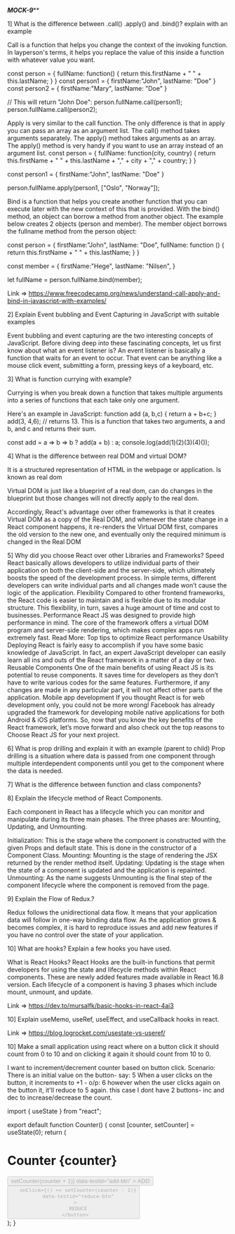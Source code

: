 *************************MOCK-9***************************

1] What is the difference between .call() .apply() and .bind()? explain with an example

Call is a function that helps you change the context of the invoking function. In layperson's terms, it helps you replace the value of this inside a function with whatever value you want.

const person = {
  fullName: function() {
    return this.firstName + " " + this.lastName;
  }
}
const person1 = {
  firstName:"John",
  lastName: "Doe"
}
const person2 = {
  firstName:"Mary",
  lastName: "Doe"
}

// This will return "John Doe":
person.fullName.call(person1);
person.fullName.call(person2);

Apply is very similar to the call function. The only difference is that in apply you can pass an array as an argument list.
The call() method takes arguments separately.
The apply() method takes arguments as an array.
The apply() method is very handy if you want to use an array instead of an argument list.
const person = {
  fullName: function(city, country) {
    return this.firstName + " " + this.lastName + "," + city + "," + country;
  }
}

const person1 = {
  firstName:"John",
  lastName: "Doe"
}

person.fullName.apply(person1, ["Oslo", "Norway"]);

Bind is a function that helps you create another function that you can execute later with the new context of this that is provided.
With the bind() method, an object can borrow a method from another object.
The example below creates 2 objects (person and member).
The member object borrows the fullname method from the person object:


const person = {
  firstName:"John",
  lastName: "Doe",
  fullName: function () {
    return this.firstName + " " + this.lastName;
  }
}

const member = {
  firstName:"Hege",
  lastName: "Nilsen",
}

let fullName = person.fullName.bind(member);

Link ⇒ https://www.freecodecamp.org/news/understand-call-apply-and-bind-in-javascript-with-examples/

2] Explain Event bubbling and Event Capturing in JavaScript with suitable examples

Event bubbling and event capturing are the two interesting concepts of JavaScript. Before diving deep into these fascinating concepts, let us first know about what an event listener is? An event listener is basically a function that waits for an event to occur. That event can be anything like a mouse click event, submitting a form, pressing keys of a keyboard, etc.



3] What is function currying with example?

Currying is when you break down a function that takes multiple arguments into a series of functions that each take only one argument.

 Here's an example in JavaScript: 
function add (a, b,c) {
 return a + b+c; 
}
 add(3, 4,6); // returns 13. 
This is a function that takes two arguments, a and b, and c and returns their sum.

const add = a => b => b ? add(a + b) : a; console.log(add(1)(2)(3)(4)());


4] What is the difference between real DOM and virtual DOM?

It is a structured representation of HTML in the webpage or application. Is known as real dom 

Virtual DOM is just like a blueprint of a real dom, can do changes in the blueprint but those changes will not directly apply to the real dom.

Accordingly, React's advantage over other frameworks is that it creates Virtual DOM as a copy of the Real DOM, and whenever the state change in a React component happens, it re-renders the Virtual DOM first, compares the old version to the new one, and eventually only the required minimum is changed in the Real DOM



5] Why did you choose React over other Libraries and Frameworks?
Speed
React basically allows developers to utilize individual parts of their application on both the client-side and the server-side, which ultimately boosts the speed of the development process.
In simple terms, different developers can write individual parts and all changes made won’t cause the logic of the application.
Flexibility
Compared to other frontend frameworks, the React code is easier to maintain and is flexible due to its modular structure. This flexibility, in turn, saves a huge amount of time and cost to businesses.
Performance
React JS was designed to provide high performance in mind. The core of the framework offers a virtual DOM program and server-side rendering, which makes complex apps run extremely fast.
Read More: Top tips to optimize React performance
Usability
Deploying React is fairly easy to accomplish if you have some basic knowledge of JavaScript.
In fact, an expert JavaScript developer can easily learn all ins and outs of the React framework in a matter of a day or two.
Reusable Components
One of the main benefits of using React JS is its potential to reuse components. It saves time for developers as they don’t have to write various codes for the same features. Furthermore, if any changes are made in any particular part, it will not affect other parts of the application.
Mobile app development
If you thought React is for web development only, you could not be more wrong! Facebook has already upgraded the framework for developing mobile native applications for both Android & iOS platforms.
So, now that you know the key benefits of the React framework, let’s move forward and also check out the top reasons to Choose React JS for your next project.


















6] What is prop drilling and explain it with an example (parent to child)
Prop drilling is a situation where data is passed from one component through multiple interdependent components until you get to the component where the data is needed.







7] What is the difference between function and class components?



8] Explain the lifecycle method of React Components.

Each component in React has a lifecycle which you can monitor and manipulate during its three main phases. The three phases are: Mounting, Updating, and Unmounting.

Initialization: This is the stage where the component is constructed with the given Props and default state. This is done in the constructor of a Component Class.
Mounting: Mounting is the stage of rendering the JSX returned by the render method itself.
Updating: Updating is the stage when the state of a component is updated and the application is repainted.
Unmounting: As the name suggests Unmounting is the final step of the component lifecycle where the component is removed from the page.


9] Explain the Flow of Redux.?

Redux follows the unidirectional data flow. It means that your application data will follow in one-way binding data flow. As the application grows & becomes complex, it is hard to reproduce issues and add new features if you have no control over the state of your application.




10] What are hooks? Explain a few hooks you have used.

What is React Hooks? React Hooks are the built-in functions that permit developers for using the state and lifecycle methods within React components. These are newly added features made available in React 16.8 version. Each lifecycle of a component is having 3 phases which include mount, unmount, and update.


Link ⇒ https://dev.to/mursalfk/basic-hooks-in-react-4ai3


10]  Explain useMemo, useRef, useEffect, and useCallback hooks in react.

Link ⇒  https://blog.logrocket.com/usestate-vs-useref/


10]  Make a small application using react where on a button click it should count from 0   to 10 and on clicking it again it should count from 10 to 0.


I want to increment/decrement counter based on button click. Scenario: There is an initial value on the button- say: 5 When a user clicks on the button, it increments to +1 - o/p: 6 however when the user clicks again on the button it, it'll reduce to 5 again. this case I dont have 2 buttons- inc and dec to increase/decrease the count.

import { useState } from "react";


export default function Counter() {
 const [counter, setCounter] = useState(0);
 return (
   <div>
     <h1 data-test-id="header-counter">Counter {counter}</h1>
     <button disabled={counter===10}
      onClick={() => setCounter(counter + 1)}
       data-testid="add-btn"
     >
       ADD
     </button>
<button disabled={counter===0}
    
       onClick={() => setCounter(counter - 1)}
       data-testid="reduce-btn"
     >
       REDUCE
     </button>
   </div>
 );
}















